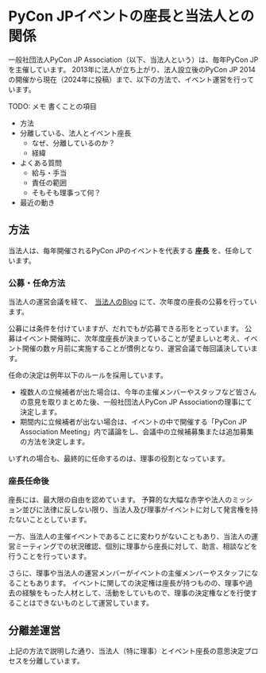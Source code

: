 # PyCon JPイベントの座長と当法人との関係

一般社団法人PyCon JP Association（以下、当法人という）は、毎年PyCon JPを主催しています。
2013年に法人が立ち上がり、法人設立後のPyCon JP 2014の開催から現在（2024年に投稿）まで、以下の方法で、イベント運営を行っています。

TODO: メモ 書くことの項目
- 方法
- 分離している、法人とイベント座長
  - なぜ、分離しているのか？
  - 経緯
- よくある質問
  - 給与・手当
  - 責任の範囲
  - そもそも理事って何？
- 最近の動き

## 方法

当法人は、毎年開催されるPyCon JPのイベントを代表する **座長** を、任命しています。

### 公募・任命方法

当法人の運営会議を経て、　[当法人のBlog](https://pyconjp.blogspot.com/) にて、次年度の座長の公募を行っています。

公募には条件を付けていますが、だれでもが応募できる形をとっています。
公募はイベント開催時に、次年度座長が決まっていることが望ましいと考え、イベント開催の数ヶ月前に実施することが慣例となり、運営会議で毎回議決しています。

任命の決定は例年以下のルールを採用しています。

- 複数人の立候補者が出た場合は、今年の主催メンバーやスタッフなど皆さんの意見を取りまとめた後、一般社団法人PyCon JP Associationの理事にて決定します。
- 期間内に立候補者が出ない場合は、イベントの中で開催する「PyCon JP Association Meeting」内で議論をし、会議中の立候補募集または追加募集の方法を決定します。 

いずれの場合も、最終的に任命するのは、理事の役割となっています。

### 座長任命後

座長には、最大限の自由を認めています。
予算的な大幅な赤字や法人のミッション並びに法律に反しない限り、当法人及び理事がイベントに対して発言権を持たないこととしています。

一方、当法人の主催イベントであることに変わりがないこともあり、当法人の運営ミーティングでの状況確認、個別に理事から座長に対して、助言、相談などを行うことを行っています。

さらに、理事や当法人の運営メンバーがイベントの主催メンバーやスタッフになることもあります。
イベントに関しての決定権は座長が持つものの、理事や過去の経験をもった人材として、活動をしていもので、理事の決定権などを行使することはできないものとして運営しています。


## 分離差運営

上記の方法で説明した通り、当法人（特に理事）とイベント座長の意思決定プロセスを分離しています。


